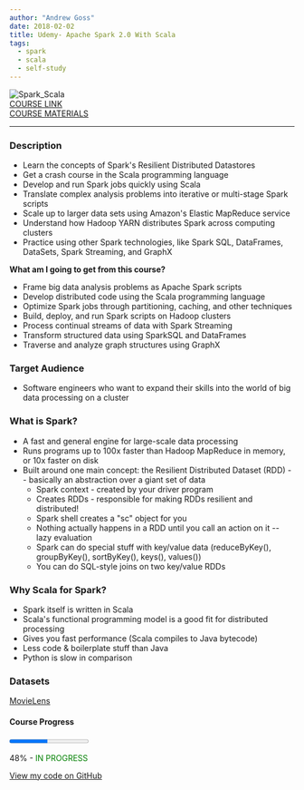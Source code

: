 ```yaml
---
author: "Andrew Goss"
date: 2018-02-02
title: Udemy- Apache Spark 2.0 With Scala
tags:
  - spark
  - scala
  - self-study
---
```

![Spark_Scala](/img/post/spark_scala.png "Spark_Scala")<br>
<a href="https://www.udemy.com/apache-spark-with-scala-hands-on-with-big-data" target="_blank">COURSE LINK</a><br>
<a href="http://sundog-education.com/spark-scala" target="_blank">COURSE MATERIALS</a><br>
<hr>

### Description
* Learn the concepts of Spark's Resilient Distributed Datastores
* Get a crash course in the Scala programming language
* Develop and run Spark jobs quickly using Scala
* Translate complex analysis problems into iterative or multi-stage Spark scripts
* Scale up to larger data sets using Amazon's Elastic MapReduce service
* Understand how Hadoop YARN distributes Spark across computing clusters
* Practice using other Spark technologies, like Spark SQL, DataFrames, DataSets, Spark Streaming, and GraphX

<b>What am I going to get from this course?</b>

* Frame big data analysis problems as Apache Spark scripts
* Develop distributed code using the Scala programming language
* Optimize Spark jobs through partitioning, caching, and other techniques
* Build, deploy, and run Spark scripts on Hadoop clusters
* Process continual streams of data with Spark Streaming
* Transform structured data using SparkSQL and DataFrames
* Traverse and analyze graph structures using GraphX

### Target Audience
* Software engineers who want to expand their skills into the world of big data processing on a cluster

### What is Spark?
* A fast and general engine for large-scale data processing
* Runs programs up to 100x faster than Hadoop MapReduce in memory, or 10x faster on disk
* Built around one main concept: the Resilient Distributed Dataset (RDD) -- basically an abstraction over a giant set of data
  * Spark context - created by your driver program
  * Creates RDDs - responsible for making RDDs resilient and distributed!
  * Spark shell creates a "sc" object for you
  * Nothing actually happens in a RDD until you call an action on it -- lazy evaluation
  * Spark can do special stuff with key/value data (reduceByKey(), groupByKey(), sortByKey(), keys(), values())
  * You can do SQL-style joins on two key/value RDDs

### Why Scala for Spark?
* Spark itself is written in Scala
* Scala's functional programming model is a good fit for distributed processing
* Gives you fast performance (Scala compiles to Java bytecode)
* Less code & boilerplate stuff than Java
* Python is slow in comparison

### Datasets
<a href="https://grouplens.org/datasets/movielens" target="_blank">MovieLens</a>

#### Course Progress
<progress max="1.0" value="0.48"></progress>

48% - <font color="green">IN PROGRESS</font>

<a href="https://github.com/andrewrgoss/udemy-spark-scala" class="btn" target="_blank">View my code on GitHub</a><br><br>